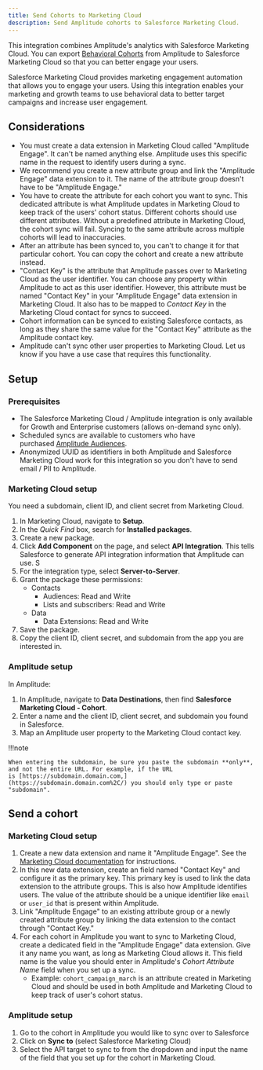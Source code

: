 ```yaml
---
title: Send Cohorts to Marketing Cloud
description: Send Amplitude cohorts to Salesforce Marketing Cloud. 
---
```


This integration combines Amplitude's analytics with Salesforce Marketing Cloud. You can export [Behavioral Cohorts](https://help.amplitude.com/hc/en-us/articles/231881448-Amplitude-2-0-Behavioral-Cohorts) from Amplitude to Salesforce Marketing Cloud so that you can better engage your users. 

Salesforce Marketing Cloud provides marketing engagement automation that allows you to engage your users. Using this integration enables your marketing and growth teams to use behavioral data to better target campaigns and increase user engagement. 

## Considerations

- You must create a data extension in Marketing Cloud called "Amplitude Engage". It can't be named anything else. Amplitude uses this specific name in the request to identify users during a sync.
- We recommend you create a new attribute group and link the "Amplitude Engage" data extension to it. The name of the attribute group doesn't have to be "Amplitude Engage."
- You have to create the attribute for each cohort you want to sync. This dedicated attribute is what Amplitude updates in Marketing Cloud to keep track of the users' cohort status. Different cohorts should use different attributes. Without a predefined attribute in Marketing Cloud, the cohort sync will fail. Syncing to the same attribute across multiple cohorts will lead to inaccuracies.
- After an attribute has been synced to, you can't to change it for that particular cohort. You can copy the cohort and create a new attribute instead.
- "Contact Key" is the attribute that Amplitude passes over to Marketing Cloud as the user identifier. You can choose any property within Amplitude to act as this user identifier. However, this attribute must be named "Contact Key" in your "Amplitude Engage" data extension in Marketing Cloud. It also has to be mapped to *Contact Key* in the Marketing Cloud contact for syncs to succeed.
- Cohort information can be synced to existing Salesforce contacts, as long as they share the same value for the "Contact Key" attribute as the Amplitude contact key.
- Amplitude can't sync other user properties to Marketing Cloud. Let us know if you have a use case that requires this functionality.


## Setup 

### Prerequisites

- The Salesforce Marketing Cloud / Amplitude integration is only available for Growth and Enterprise customers (allows on-demand sync only). 
- Scheduled syncs are available to customers who have purchased [Amplitude Audiences](https://help.amplitude.com/hc/en-us/articles/360028552471#syncs). 
- Anonymized UUID as identifiers in both Amplitude and Salesforce Marketing Cloud work for this integration so you don't have to send email / PII to Amplitude.

### Marketing Cloud setup

You need a subdomain, client ID, and client secret from Marketing Cloud.

1. In Marketing Cloud, navigate to **Setup**.
2. In the *Quick Find* box, search for **Installed packages**.
3. Create a new package. 
4. Click **Add Component** on the page, and select **API Integration**. This tells Salesforce to generate API integration information that Amplitude can use. S
5. For the integration type, select **Server-to-Server**.
6. Grant the package these permissions:
    - Contacts
      - Audiences: Read and Write
      - Lists and subscribers: Read and Write
    - Data
      - Data Extensions: Read and Write
7. Save the package. 
8. Copy the client ID, client secret, and subdomain from the app you are interested in.

### Amplitude setup

In Amplitude: 

1. In Amplitude, navigate to **Data Destinations**, then find **Salesforce Marketing Cloud - Cohort**.
2. Enter a name and the client ID, client secret, and subdomain you found in Salesforce.
3. Map an Amplitude user property to the Marketing Cloud contact key. 

!!!note

    When entering the subdomain, be sure you paste the subdomain **only**, and not the entire URL. For example, if the URL is [https://subdomain.domain.com,](https://subdomain.domain.com%2C/) you should only type or paste "subdomain".

## Send a cohort

### Marketing Cloud setup

1. Create a new data extension and name it "Amplitude Engage". See the [Marketing Cloud documentation](https://help.salesforce.com/s/articleView?id=sf.mc_es_create_data_extension_classic.htm&type=5) for instructions.
2. In this new data extension, create an field named "Contact Key" and configure it as the primary key. This primary key is used to link the data extension to the attribute groups. This is also how Amplitude identifies users. The value of the attribute should be a unique identifier like `email` or `user_id` that is present within Amplitude.
3. Link "Amplitude Engage" to an existing attribute group or a newly created attribute group by linking the data extension to the contact through "Contact Key."
4. For each cohort in Amplitude you want to sync to Marketing Cloud, create a dedicated field in the "Amplitude Engage" data extension. Give it any name you want, as long as Marketing Cloud allows it. This field name is the value you should enter in Amplitude's *Cohort Attribute Name* field when you set up a sync.
    - Example: `cohort_campaign_march` is an attribute created in Marketing Cloud and should be used in both Amplitude and Marketing Cloud to keep track of user's cohort status.

### Amplitude setup

1. Go to the cohort in Amplitude you would like to sync over to Salesforce
2. Click on **Sync to** (select Salesforce Marketing Cloud)
3. Select the API target to sync to from the dropdown and input the name of the field that you set up for the cohort in Marketing Cloud. 
